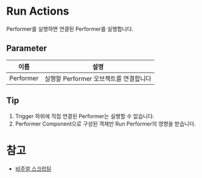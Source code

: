 # Run Actions

Performer를 실행하면 연결된 Performer를 실행합니다.


## Parameter

| **이름**    | **설명**                    |
|-----------|---------------------------|
| Performer | 실행할 Performer 오브젝트를 연결합니다 |


## Tip

1. Trigger 하위에 직접 연결된 Performer는 실행할 수 없습니다.
2. Performer Component으로 구성된 객체만 Run Performer의 영향을 받습니다.


# 참고

- [비주얼 스크립팅](Visual-Scripting.md)